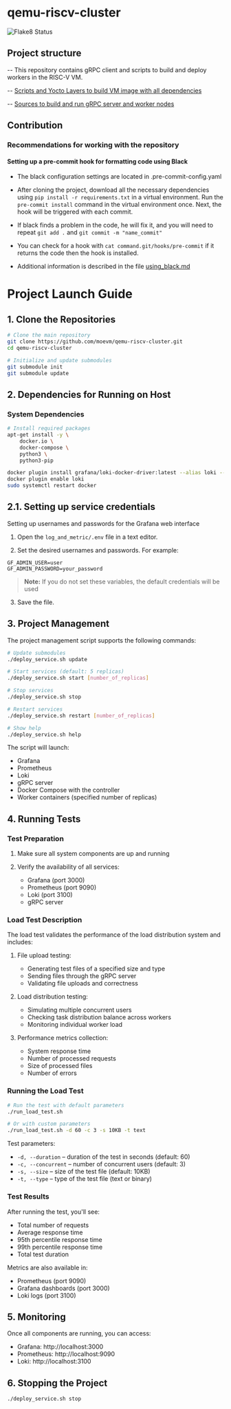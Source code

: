 # qemu-riscv-cluster

![Flake8 Status](https://img.shields.io/github/actions/workflow/status/moevm/qemu-riscv-cluster/.github/workflows/flake8.yml?branch=main&label=Flake8%20Check)

## Project structure
-- This repository contains gRPC client and scripts to build and deploy workers in the RISC-V VM.

-- [Scripts and Yocto Layers to build VM image with all dependencies](https://github.com/moevm/vm_build_risc_v)

-- [Sources to build and run gRPC server and worker nodes](https://github.com/moevm/grpc_server)

## Contribution

### Recommendations for working with the repository

#### Setting up a pre-commit hook for formatting code using Black

- The black configuration settings are located in .pre-commit-config.yaml

- After cloning the project, download all the necessary dependencies using `pip install -r requirements.txt` in a virtual environment. Run the `pre-commit install` command in the virtual environment once. Next, the hook will be triggered with each commit.

- If black finds a problem in the code, he will fix it, and you will need to repeat `git add .` and `git commit -m "name_commit"`

- You can check for a hook with `cat command.git/hooks/pre-commit` if it returns the code then the hook is installed.

- Additional information is described in the file [using_black.md](wiki/using_black.md)

# Project Launch Guide

## 1. Clone the Repositories

```bash
# Clone the main repository
git clone https://github.com/moevm/qemu-riscv-cluster.git
cd qemu-riscv-cluster

# Initialize and update submodules
git submodule init
git submodule update
```

## 2. Dependencies for Running on Host

### System Dependencies

```bash
# Install required packages
apt-get install -y \
    docker.io \
    docker-compose \
    python3 \
    python3-pip
```
```bash
docker plugin install grafana/loki-docker-driver:latest --alias loki --grant-all-permissions
docker plugin enable loki
sudo systemctl restart docker
```

## 2.1. Setting up service credentials

Setting up usernames and passwords for the Grafana web interface

1. Open the `log_and_metric/.env` file in a text editor.

2. Set the desired usernames and passwords. For example:

```env
GF_ADMIN_USER=user
GF_ADMIN_PASSWORD=your_password
```

> **Note:**
> If you do not set these variables, the default credentials will be used

3. Save the file.

## 3. Project Management

The project management script supports the following commands:

```bash
# Update submodules
./deploy_service.sh update

# Start services (default: 5 replicas)
./deploy_service.sh start [number_of_replicas]

# Stop services
./deploy_service.sh stop

# Restart services
./deploy_service.sh restart [number_of_replicas]

# Show help
./deploy_service.sh help
```

The script will launch:

* Grafana
* Prometheus
* Loki
* gRPC server
* Docker Compose with the controller
* Worker containers (specified number of replicas)

## 4. Running Tests

### Test Preparation

1. Make sure all system components are up and running
2. Verify the availability of all services:

   * Grafana (port 3000)
   * Prometheus (port 9090)
   * Loki (port 3100)
   * gRPC server

### Load Test Description

The load test validates the performance of the load distribution system and includes:

1. File upload testing:

   * Generating test files of a specified size and type
   * Sending files through the gRPC server
   * Validating file uploads and correctness

2. Load distribution testing:

   * Simulating multiple concurrent users
   * Checking task distribution balance across workers
   * Monitoring individual worker load

3. Performance metrics collection:

   * System response time
   * Number of processed requests
   * Size of processed files
   * Number of errors

### Running the Load Test

```bash
# Run the test with default parameters
./run_load_test.sh

# Or with custom parameters
./run_load_test.sh -d 60 -c 3 -s 10KB -t text
```

Test parameters:

* `-d, --duration` – duration of the test in seconds (default: 60)
* `-c, --concurrent` – number of concurrent users (default: 3)
* `-s, --size` – size of the test file (default: 10KB)
* `-t, --type` – type of the test file (text or binary)

### Test Results

After running the test, you'll see:

* Total number of requests
* Average response time
* 95th percentile response time
* 99th percentile response time
* Total test duration

Metrics are also available in:

* Prometheus (port 9090)
* Grafana dashboards (port 3000)
* Loki logs (port 3100)

## 5. Monitoring

Once all components are running, you can access:

* Grafana: http://localhost:3000
* Prometheus: http://localhost:9090
* Loki: http://localhost:3100

## 6. Stopping the Project

```bash
./deploy_service.sh stop
```
